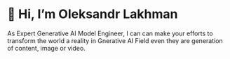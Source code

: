 <h1>👋 Hi, I’m Oleksandr Lakhman</h1>

As Expert Generative AI Model Engineer, I can can make your efforts to transform the world a reality in Gnerative AI Field even they are generation of content, image or video.
